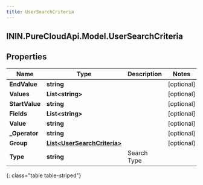 ```yaml
---
title: UserSearchCriteria
---
```

## ININ.PureCloudApi.Model.UserSearchCriteria

## Properties

|Name | Type | Description | Notes|
|------------ | ------------- | ------------- | -------------|
| **EndValue** | **string** |  | [optional] |
| **Values** | **List&lt;string&gt;** |  | [optional] |
| **StartValue** | **string** |  | [optional] |
| **Fields** | **List&lt;string&gt;** |  | [optional] |
| **Value** | **string** |  | [optional] |
| **_Operator** | **string** |  | [optional] |
| **Group** | [**List&lt;UserSearchCriteria&gt;**](UserSearchCriteria.html) |  | [optional] |
| **Type** | **string** | Search Type | |
{: class="table table-striped"}



